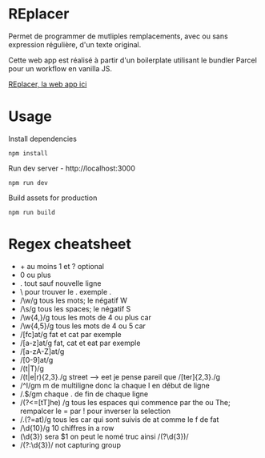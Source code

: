 # REplacer

Permet de programmer de mutliples remplacements, avec ou sans expression régulière, d'un texte original.

Cette web app est réalisé à partir d'un boilerplate utilisant le bundler Parcel pour un workflow en vanilla JS.

[REplacer, la web app ici](https://rereplacer.netlify.app "REplacer's Homepage")

# Usage

Install dependencies

```
npm install
```

Run dev server - http://localhost:3000

```
npm run dev
```

Build assets for production

```
npm run build
```

# Regex cheatsheet

- \+ au moins 1 et ? optional
- 0 ou plus
- . tout sauf nouvelle ligne
- \ pour trouver le . exemple \.
- /\w/g tous les mots; le négatif W
- /\s/g tous les spaces; le négatif S
- /\w{4,}/g tous les mots de 4 ou plus car
- /\w{4,5}/g tous les mots de 4 ou 5 car
- /[fc]at/g fat et cat par exemple
- /[a-z]at/g fat, cat et eat par exemple
- /[a-zA-Z]at/g
- /[0-9]at/g
- /(t|T)/g
- /(t|e|r){2,3}\./g street --> eet je pense pareil que /[ter]{2,3}\./g
- /^I/gm m de multiligne donc la chaque I en début de ligne
- /\.\$/gm chaque . de fin de chaque ligne
- /(?<=[tT]he) /g tous les espaces qui commence par the ou The; rempalcer le = par ! pour inverser la selection
- /.(?=at)/g tous les car qui sont suivis de at comme le f de fat
- /\d{10}/g 10 chiffres in a row
- (\d{3}) sera \$1 on peut le nomé truc ainsi /(?<truc>\d{3})/
- /(?:\d{3})/ not capturing group
